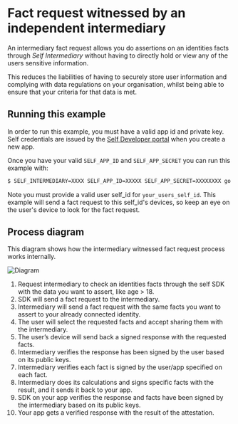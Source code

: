 # Fact request witnessed by an independent intermediary

An intermediary fact request allows you do assertions on an identities facts through _Self Intermediary_ without having to directly hold or view any of the users sensitive information.

This reduces the liabilities of having to securely store user information and complying with data regulations on your organisation, whilst being able to ensure that your criteria for that data is met.

## Running this example

In order to run this example, you must have a valid app id and private key. Self credentials are issued by the [Self Developer portal](https://developer.selfid.net/) when you create a new app.

Once you have your valid `SELF_APP_ID` and `SELF_APP_SECRET` you can run this example with:

```bash
$ SELF_INTERMEDIARY=XXXX SELF_APP_ID=XXXXX SELF_APP_SECRET=XXXXXXXX go run fact.go <your_users_self_id>
```

Note you must provide a valid user self_id for `your_users_self_id`. This example will send a fact request to this self_id's devices, so keep an eye on the user's device to look for the fact request.


## Process diagram

This diagram shows how the intermediary witnessed fact request process works internally.

![Diagram](https://storage.googleapis.com/static.selfid.net/images/intermediary_fact_request_diagram.png)

1. Request intermediary to check an identities facts through the self SDK with the data you want to assert, like age > 18.
2. SDK will send a fact request to the intermediary.
3. Intermediary will send a fact request with the same facts you want to assert to your already connected identity.
4. The user will select the requested facts and accept sharing them with the intermediary.
5. The user’s device will send back a signed response with the requested facts.
6. Intermediary verifies the response has been signed by the user based on its public keys.
7. Intermediary verifies each fact is signed by the user/app specified on each fact.
8. Intermediary does its calculations and signs specific facts with the result, and it sends it back to your app.
9. SDK on your app verifies the response and facts have been signed by the intermediary based on its public keys.
10. Your app gets a verified response with the result of the attestation.
